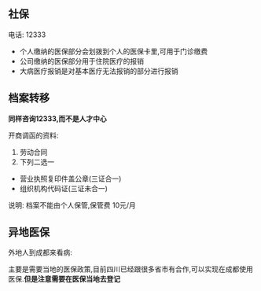 ## 社保

电话: 12333

* 个人缴纳的医保部分会划拨到个人的医保卡里,可用于门诊缴费
* 公司缴纳的医保部分用于住院医疗的报销
* 大病医疗报销是对基本医疗无法报销的部分进行报销

## 档案转移

**同样咨询12333,而不是人才中心**

开商调函的资料:

1. 劳动合同
2. 下列二选一
* 营业执照复印件盖公章(三证合一)
* 组织机构代码证(三证未合一)

说明: 档案不能由个人保管,保管费 10元/月

## 异地医保

外地人到成都来看病:

主要是需要当地的医保政策,目前四川已经跟很多省市有合作,可以实现在成都使用医保.**但是注意需要在医保当地去登记**




